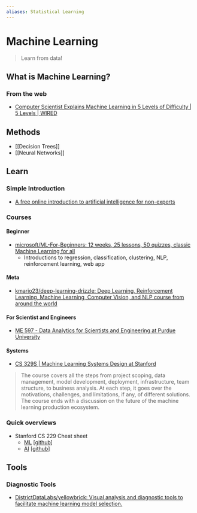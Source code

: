 ```yaml
---
aliases: Statistical Learning
---
```


# Machine Learning

> Learn from data!

## What is Machine Learning?


### From the web

- [Computer Scientist Explains Machine Learning in 5 Levels of Difficulty | 5 Levels | WIRED](https://www.wired.com/video/watch/5-levels-machine-learning?c=series) 


## Methods

- [[Decision Trees]]
- [[Neural Networks]]

## Learn

### Simple Introduction

- [A free online introduction to artificial intelligence for non-experts](https://www.elementsofai.com/) 

### Courses

#### Beginner

- [microsoft/ML-For-Beginners: 12 weeks, 25 lessons, 50 quizzes, classic Machine Learning for all](https://github.com/microsoft/ML-For-Beginners)
	- Introductions to regression, classification, clustering, NLP, reinforcement learning, web app

#### Meta

- [kmario23/deep-learning-drizzle:  Deep Learning, Reinforcement Learning, Machine Learning, Computer Vision, and NLP course from around the world](https://github.com/kmario23/deep-learning-drizzle)

#### For Scientist and Engineers

- [ME 597 - Data Analytics for Scientists and Engineering at Purdue University](https://github.com/PredictiveScienceLab/data-analytics-se)

#### Systems

- [CS 329S | Machine Learning Systems Design at Stanford](https://stanford-cs329s.github.io/index.html#overview)  

> The course covers all the steps from project scoping, data management, model development, deployment, infrastructure, team structure, to business analysis. At each step, it goes over the motivations, challenges, and limitations, if any, of different solutions. The course ends with a discussion on the future of the machine learning production ecosystem.

### Quick overviews

- Stanford CS 229 Cheat sheet
	- [ML](https://stanford.edu/~shervine/teaching/cs-229/)  [[github](https://github.com/afshinea/stanford-cs-229-machine-learning)]
	- [AI](https://stanford.edu/~shervine/teaching/cs-221/) [[github](https://github.com/afshinea/stanford-cs-221-artificial-intelligence)]




## Tools

### Diagnostic Tools

- [DistrictDataLabs/yellowbrick: Visual analysis and diagnostic tools to facilitate machine learning model selection.](https://github.com/DistrictDataLabs/yellowbrick)